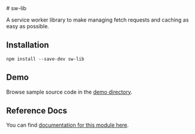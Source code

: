 <!-- DO NOT EDIT. This page is autogenerated. --># sw-lib

A service worker library to make managing fetch requests and caching as easy as possible.

## Installation

`npm install --save-dev sw-lib`

## Demo

Browse sample source code in the [demo directory](https://github.com/GoogleChrome/sw-helpers/tree/master/packages/sw-lib/demo).

## Reference Docs

You can find [documentation for this module here](https://googlechrome.github.io/sw-helpers/reference-docs/stable/latest/module-sw-lib.html#main).

